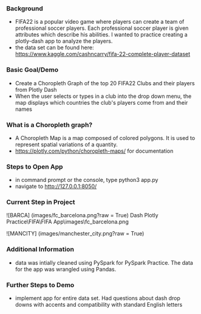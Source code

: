 ### Background
- FIFA22 is a popular video game where players can create a team of professional soccer players. Each professional soccer player 
is given attributes which describe his abilities. I wanted to practice creating a plotly-dash app to analyze the players.
- the data set can be found here: https://www.kaggle.com/cashncarry/fifa-22-complete-player-dataset


### Basic Goal/Demo
- Create a Choropleth Graph of the top 20 FIFA22 Clubs and their players from Plotly Dash
- When the user selects or types in a club into the drop down menu, the map displays which countries the club's players come from
  and their names


### What is a Choropleth graph?
- A Choropleth Map is a map composed of colored polygons. It is used to represent spatial variations of a quantity. 
- https://plotly.com/python/choropleth-maps/ for documentation


### Steps to Open App
- in command prompt or the console, type python3 app.py
- navigate to http://127.0.0.1:8050/

### Current Step in Project
![BARCA] (images/fc_barcelona.png?raw = True)
Dash Plotly Practice\FIFA\FIFA App\images\fc_barcelona.png

![MANCITY] (images/manchester_city.png?raw = True)



### Additional Information
- data was intially cleaned using PySpark for PySpark Practice. The data for the app was wrangled using Pandas.


### Further Steps to Demo
- implement app for entire data set. Had questions about dash drop downs with accents and compatibility with standard English letters